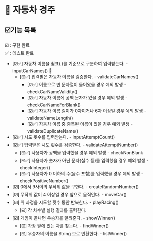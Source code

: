 # 🚗 자동차 경주

## ☑️기능 목록

☑️ : 구현 완료 <BR>
✅ : 테스트 완료

- [☑️✅] 자동차 이름을 쉼표(,)를 기준으로 구분하여 입력받는다. - inputCarNames() 🍏
    - [☑️✅] 입력받은 자동차 이름을 검증한다. - validateCarNames() 
        - [☑️✅] 이름으로 빈 문자열이 들어왔을 경우 예외 발생 - checkCarNameValidity() 
        - [☑️✅] 자동차 이름에 공백 문자가 있을 경우 예외 발생 - checkCarNameForBlank() 
        - [☑️✅] 자동차 이름 길이가 0자이거나 6자 이상일 경우 예외 발생 - validateNameLength() 
        - [☑️✅] 자동차 이름 중 중복된 이름이 있을 경우 예외 발생 - validateDuplicateName() 
- [☑️✅] 시도 횟수를 입력받는다. - inputAttemptCount()
- [☑️✅] 입력받은 시도 횟수를 검증한다. - validateAttemptNumber()
    - [☑️✅] 사용자가 공백을 입력했을 경우 예외 발생 - checkNonBlank
    - [☑️✅] 사용자가 숫자가 아닌 문자(실수 등)를 입력했을 경우 예외 발생 - checkInteger()
    - [☑️✅] 사용자가 0 이하의 수(음수 포함)를 입력했을 경우 예외 발생 - checkPositiveNumber()
- [☑️] 0에서 9사이의 무작위 값을 구한다. - createRandomNumber()
- [☑️] 무작위 값이 4 이상일 경우 앞으로 움직인다. - moveCar()
- [☑️] 위 과정을 시도할 횟수 동안 반복한다. - playRacing()
    - [☑️] 각 차수별 실행 결과를 출력한다.
- [☑️] 게임이 끝나면 우승자를 알려준다. - showWinner()
    - [☑️] 가장 앞에 있는 차를 찾는다. - findWinner()
    - [☑️] 우승자의 이름을 String 으로 반환한다. - listWinner()